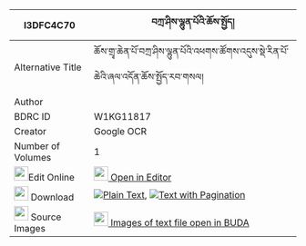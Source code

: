 |I3DFC4C70|བཀྲ་ཤིས་ལྷུན་པོའི་ཆོས་སྤྱོད། 
| --- | --- 
|Alternative Title |ཆོས་གྲྭ་ཆེན་པོ་བཀྲ་ཤིས་ལྷུན་པོའི་འཕགས་ཚོགས་འདུས་སྡེ་རིན་པོ་ཆེའི་ཞལ་འདོན་ཆོས་སྤྱོད་རབ་གསལ།
|Author | 
|BDRC ID | W1KG11817
|Creator | Google OCR
|Number of Volumes| 1
|<img width="25" src="https://img.icons8.com/color/25/000000/edit-property.png">Edit Online| [<img width="25" src="https://avatars.githubusercontent.com/u/45091458?s=200&v=4"> Open in Editor](http://editor.openpecha.org/I3DFC4C70)
|<img width="25" src="https://img.icons8.com/fluent/48/000000/download-2.png"/>  Download | [![](https://img.icons8.com/color/20/000000/txt.png)Plain Text](https://github.com/Openpecha/I3DFC4C70/releases/download/v1/tashi_lhunpo_i_chocho_plain_I3DFC4C70.zip), [![](https://img.icons8.com/color/20/000000/txt.png)Text with Pagination](https://github.com/Openpecha/I3DFC4C70/releases/download/v1/tashi_lhunpo_i_chocho_pages_I3DFC4C70.zip)
|<img width="25" src="https://img.icons8.com/plasticine/100/000000/pictures-folder.png"/>  Source Images | [<img width="25" src="https://library.bdrc.io/icons/BUDA-small.svg"> Images of text file open in BUDA](https://library.bdrc.io/show/bdr:W1KG11817)